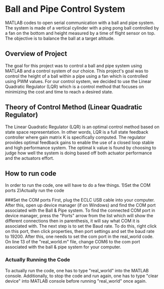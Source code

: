 # Ball and Pipe Control System
MATLAB codes to open serial communication with a ball and pipe system. The system is made of a vertical cylinder with a ping pong ball controlled by a fan on the bottom and height measured by a time of flight sensor on top. The objective is to balance the ball at a target altitude. 


## Overview of Project

The goal for this project was to control a ball and pipe system using MATLAB and a control system of our choice. This project's goal was to control the height of a ball within a pipe using a fan which is controlled using PWM values. For our control system, we decided to use the Linear Quadratic Regulator (LQR) which is a control method that focuses on minimizing the cost and time to reach a desired state. 

## Theory of Control Method (Linear Quadratic Regulator)

The Linear Quadratic Regulator (LQR) is an optimal control method based on state space representation. In other words, LQR is a full state feedback controller where gain matrix K is specifically computed. The regulator provides optimal feedback gains to enable the use of a closed loop stable and high performance system. The optimal k value is found by choosing to judge how well the system is doing based off both actuator performance and the actuators effort. 



## How to run code

In order to run the code, one will have to do a few things.
1)Set the COM ports
2)Actually run the code

###Set the COM ports
First, plug the ECLC USB cable into your computer. After this, open up device manager (if on Windows) and find the COM port associated with the Ball & Pipe system. To find the connected COM port in device manager, press the "Ports" arrow from the list which will show the different connections then in parenthesis, it will say what COM it is associated with. The next step is to set the Baud rate. To do this, right click on this port, then click properties, then port settings and set the baud rate to 19200. After this, one needs to set the com port in the real_world code. On line 13 of the "real_world.m" file, change COM6 to the com port associated with the ball & pipe system for your computer. 


### Actually Running the Code

To actually run the code, one has to type "real_world" into the MATLAB console. Additionally, to stop the code and run again, one has to type "clear device" into MATLAB console before running "real_world" once again. 
